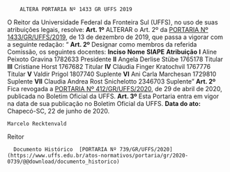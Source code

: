         ALTERA PORTARIA Nº 1433 GR UFFS 2019  

 O Reitor da Universidade Federal da Fronteira Sul (UFFS), no uso de suas atribuições legais, resolve:   **Art. 1º**  ALTERAR o Art. 2º da [PORTARIA Nº 1433/GR/UFFS/2019](https://www.uffs.edu.br/atos-normativos/portaria/gr/2019-1433), de 13 de dezembro de 2019, que passa a vigorar com a seguinte redação: “ **Art. 2º**  Designar como membros da referida Comissão, os seguintes docentes:     **Inciso**   **Nome**   **SIAPE**   **Atribuição**     **I**   Aline Peixoto Gravina   1782633   Presidente     **II**   Angela Derlise Stübe   1765178   Titular     **III**   Cristiane Horst   1767682   Titular     **IV**   Cláudia Finger Kratochvil   1767776   Titular     **V**   Valdir Prigol   1807740   Suplente     **VI**   Ani Carla Marchesan   1729810   Suplente     **VII**   Claudia Andrea Rost Snichelotto   2346703   Suplente”       **Art. 2º**  Fica revogada a [PORTARIA Nº 412/GR/UFFS/2020](https://www.uffs.edu.br/atos-normativos/portaria/gr/2020-0412), de 29 de abril de 2020, publicada no Boletim Oficial da UFFS.   **Art. 3º**  Esta Portaria entra em vigor na data de sua publicação no Boletim Oficial da UFFS.        **Data do ato:** Chapecó-SC, 22 de junho de 2020.   
 

    Marcelo Recktenvald   
 Reitor 

      Documento Histórico  [PORTARIA Nº 739/GR/UFFS/2020](https://www.uffs.edu.br/atos-normativos/portaria/gr/2020-0739/@@download/documento_historico)     
      